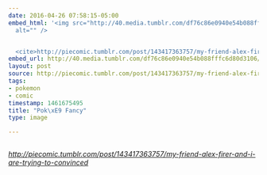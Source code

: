 ```yaml
---
date: 2016-04-26 07:58:15-05:00
embed_html: '<img src="http://40.media.tumblr.com/df76c86e0940e54b088fffc6d80d3106/tumblr_o688qdrs6q1qhnegdo1_500.jpg"
  alt="" />


  <cite>http://piecomic.tumblr.com/post/143417363757/my-friend-alex-firer-and-i-are-trying-to-convinced</cite>'
embed_url: http://40.media.tumblr.com/df76c86e0940e54b088fffc6d80d3106/tumblr_o688qdrs6q1qhnegdo1_500.jpg
layout: post
source: http://piecomic.tumblr.com/post/143417363757/my-friend-alex-firer-and-i-are-trying-to-convinced
tags:
- pokemon
- comic
timestamp: 1461675495
title: "Pok\xE9 Fancy"
type: image

---
```

<img src="http://40.media.tumblr.com/df76c86e0940e54b088fffc6d80d3106/tumblr_o688qdrs6q1qhnegdo1_500.jpg" alt="" />

<cite>http://piecomic.tumblr.com/post/143417363757/my-friend-alex-firer-and-i-are-trying-to-convinced</cite>

